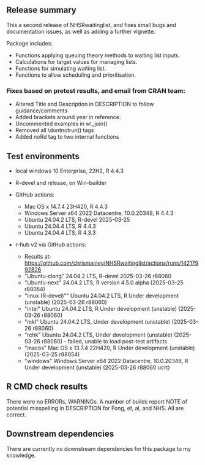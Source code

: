 ## Release summary

This a second release of NHSRwaitinglist, and fixes small bugs and documentation issues, as well as adding a further vignette.

Package includes:
* Functions applying queuing theory methods to waiting list inputs.
* Calculations for target values for managing lists.
* Functions for simulating waiting list.
* Functions to allow scheduling and prioritisation.

### Fixes based on pretest results, and email from CRAN team:
* Altered Title and Description in DESCRIPTION to follow guidance/comments
* Added brackets around year in reference.
* Uncommented examples in wl_join()
* Removed all \dontnotrun() tags
* Added noRd tag to two internal functions


## Test environments
* local windows 10 Enterprise, 22H2, R 4.4.3

* R-devel and release, on Win-builder

* GitHub actions:
  * Mac OS x 14.7.4 23H420, R 4.4.3
  * Windows Server x64 2022 Datacentre, 10.0.20348, R 4.4.3
  * Ubuntu 24.04.2 LTS, R-devel 2025-03-25
  * Ubuntu 24.04.4 LTS, R 4.4.3
  * Ubuntu 24.04.4 LTS, R 4.3.3

* r-hub v2 via GitHub actions: 
  * Results at: https://github.com/chrismainey/NHSRwaitinglist/actions/runs/14217992826
  * "Ubuntu-clang" 24.04.2 LTS, R-devel 2025-03-26 r88060
  * "Ubuntu-next" 24.04.2 LTS,  R version 4.5.0 alpha (2025-03-25 r88054)
  * "linux (R-devel)"" Ubuntu 24.04.2 LTS,  R Under development (unstable) (2025-03-26 r88060)
  * "intel" Ubuntu 24.04.2 LTS, R Under development (unstable) (2025-03-26 r88060)
  * "mkl"  Ubuntu 24.04.2 LTS,  Under development (unstable) (2025-03-26 r88060)
  * "rchk" Ubuntu 24.04.2 LTS,  Under development (unstable) (2025-03-26 r88060)  -  failed, unable to load post-test artifacts
  * "macos" Mac OS x 13.7.4 22H420, R Under development (unstable) (2025-03-25 r88054)
  * "windows" Windows Server x64 2022 Datacentre, 10.0.20348, R Under development (unstable) (2025-03-26 r88060 ucrt)
  
## R CMD check results
There were no ERRORs, WARNINGs.
A number of builds report NOTE of potential misspelling in DESCRIPTION for Fong, et, al, and NHS.  All are correct.

## Downstream dependencies
There are currently no downstream dependencies for this package to my knowledge.